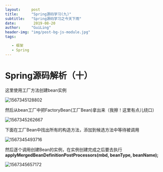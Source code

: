 ```yaml
---
layout:     post
title:      "Spring源码学习(九)"
subtitle:   "Spring源码学习之今天下雨"
date:        2019-08-20
author:     "GuiLing"
header-img: "img/post-bg-js-module.jpg"
tags:

   - 框架
   - Spring
---
```

# Spring源码解析（十）

这里使用工厂方法创建bean实例

![1567345128802](/img/srping/2019/08/1567345128802.png)

然后从bean工厂中把FactoryBean(工厂Bean)拿出来（我擦！这里有点儿绕口）

![1567345262667](/img/srping/2019/08/1567345262667.png)

下面在工厂Bean中找出所有的构造方法，添加到候选方法中等待被调用

![1567345493716](/img/srping/2019/08/1567345493716.png)

然后逐个调用创建Bean的实例，在实例创建完成之后要去执行**applyMergedBeanDefinitionPostProcessors(mbd, beanType, beanName);**

![1567345657172](/img/srping/2019/08/1567345657172.png)

